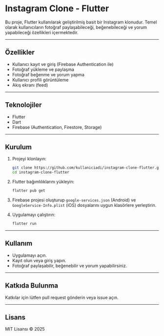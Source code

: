 # Instagram Clone - Flutter

Bu proje, Flutter kullanılarak geliştirilmiş basit bir Instagram klonudur. Temel olarak kullanıcıların fotoğraf paylaşabileceği, beğenebileceği ve yorum yapabileceği özellikleri içermektedir.

---

## Özellikler

- Kullanıcı kayıt ve giriş (Firebase Authentication ile)
- Fotoğraf yükleme ve paylaşma
- Fotoğraf beğenme ve yorum yapma
- Kullanıcı profili görüntüleme
- Akış ekranı (feed)

---

## Teknolojiler

- Flutter
- Dart
- Firebase (Authentication, Firestore, Storage)

---

## Kurulum

1. Projeyi klonlayın:
    ```bash
    git clone https://github.com/kullaniciadi/instagram-clone-flutter.git
    cd instagram-clone-flutter
    ```

2. Flutter bağımlılıklarını yükleyin:
    ```bash
    flutter pub get
    ```

3. Firebase projesi oluşturup `google-services.json` (Android) ve `GoogleService-Info.plist` (iOS) dosyalarını uygun klasörlere yerleştirin.

4. Uygulamayı çalıştırın:
    ```bash
    flutter run
    ```

---

## Kullanım

- Uygulamayı açın.
- Kayıt olun veya giriş yapın.
- Fotoğraf paylaşabilir, beğenebilir ve yorum yapabilirsiniz.

---

## Katkıda Bulunma

Katkılar için lütfen pull request gönderin veya issue açın.

---

## Lisans

MIT Lisansı © 2025


